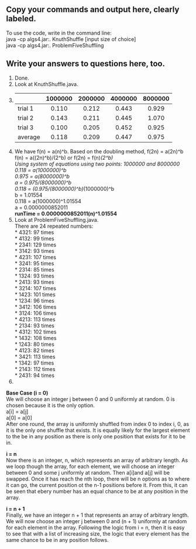 ## Copy your commands and output here, clearly labeled.
To use the code, write in the command line: </br>
    java -cp algs4.jar:. KnuthShuffle [input size of choice] </br>
    java -cp algs4.jar:. ProblemFiveShuffling </br>

## Write your answers to questions here, too.
 1. Done.
 2. Look at KnuthShuffle.java.
 3. 
    |         | 1000000 | 2000000 | 4000000 | 8000000 |
    | --------|:-------:|:-------:|:-------:|:-------:|
    | trial 1 |  0.110  |  0.212  |  0.443  |  0.929  |
    | trial 2 |  0.143  |  0.211  |  0.445  |  1.070  |
    | trial 3 |  0.100  |  0.205  |  0.452  |  0.925  |
    | average |  0.118  |  0.209  |  0.447  |  0.975  |
4. We have f(n) = a(n)^b. Based on the doubling method, f(2n) = a(2n)^b </br>
   f(n) = a((2n)^b)/(2^b) or f(2n) = f(n)*(2^b) </br>
   Using system of equations using two points: 1000000 and 8000000 </br>
   0.118 = a(1000000)^b </br>
   0.975 = a(8000000)^b </br>
   a = 0.975/(8000000)^b </br>
   0.118 = (0.975/(8000000)^b)*(1000000)^b </br>
   b = 1.01554 </br>
   0.118 = a(1000000)^1.01554 </br>
   a = 0.0000000852011 </br>
   **runTime = 0.0000000852011(n)^1.01554**
5. Look at ProblemFiveShuffling.java. </br>
    There are 24 repeated numbers: </br>
        * 4321: 97 times </br>
        * 4132: 99 times </br>
        * 2341: 129 times </br>
        * 3142: 93 times </br>
        * 4231: 107 times </br>
        * 3241: 95 times </br>
        * 2314: 85 times </br>
        * 1324: 93 times </br>
        * 2413: 93 times </br>
        * 3214: 107 times </br>
        * 1423: 101 times </br>
        * 1234: 96 times </br>
        * 3412: 106 times </br>
        * 3124: 106 times </br>
        * 4213: 113 times </br>
        * 2134: 93 times </br>
        * 4312: 102 times </br>
        * 1432: 108 times </br>
        * 1243: 80 times </br>
        * 4123: 82 times </br>
        * 3421: 113 times </br>
        * 1342: 97 times </br>
        * 2143: 112 times </br>
        * 2431: 94 times </br>
6.
 **Base Case (i = 0)**</br>
    We will choose an integer j between 0 and 0 uniformly at random. 0 is chosen because it is the only option. </br>
    a[i] = a[j] </br>
    a[0] = a[0] </br>
    After one round, the array is uniformly shuffled from index 0 to index i, 0, as it is the only one
    shuffle that exists. It is equally likely for the largest element to the be in any position as there is only one position that exists for it to be in. 

**i = n** </br>
    Now there is an integer, n, which represents an array of arbitrary length. 
    As we loop though the array, for each element, we will choose an integer between 0 and some j uniformly at random. Then a[i]and a[j] will be swapped. Once it has reach the nth loop, there will be n options as to where it can go, the current position ot the n-1 positions before it. From this, it can be seen that ebery number has an equal chance to be at any position in the array.

**i = n + 1**</br>
    Finally, we have an integer n + 1 that represents an array of arbitrary length.
    We will now choose an integer j between 0 and (n + 1) uniformly at random for each element in the array. Following the logic from i = n, then it is easy to see that with a list of increasing size, the logic that every element has the same chance to be in any position follows. 